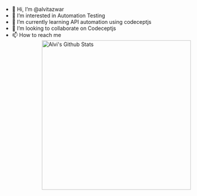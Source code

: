 - 👋 Hi, I’m @alvitazwar
- 👀 I’m interested in Automation Testing
- 🌱 I’m currently learning API automation using codeceptjs
- 💞️ I’m looking to collaborate on Codeceptjs
- 📫 How to reach me 
[<img align="right" width="400" src="https://github-readme-stats.vercel.app/api?username=alvi&show_icons=true&theme=highcontrast&count_private=true" alt="Alvi's Github Stats"/>](https://github.com/alvitazwar)
<!---
alvitazwar/alvitazwar is a ✨ special ✨ repository because its `README.md` (this file) appears on your GitHub profile.
You can click the Preview link to take a look at your changes.
--->
